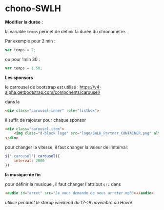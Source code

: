 # chono-SWLH
**Modifier la durée :**

la variable `temps` permet de définir la durée du chronomètre.

Par exemple pour 2 min :
```javascript
var temps = 2;
```
ou pour 1min 30 :
```javascript
var temps = 1.50;
```
**Les sponsors**

le carrousel de bootstrap est utilisé : https://v4-alpha.getbootstrap.com/components/carousel/

dans la 
```html
<div class="carousel-inner" role="listbox">
```
il suffit de rajouter pour chaque sponsor

```html
<div class="carousel-item">
    <img class="d-block logo" src="logo/SWLH_Partner_CONTAINER.png" alt="Second slide">
</div>
```

pour changer la vitesse, il faut changer la valeur de l'interval: 
```javascript 
$('.carousel').carousel({
    interval: 2000
})
```
**la musique de fin**

pour définir la musique , il faut changer l'attribut `src` dans 
```html
<audio id="arret" src="Je_vous_demande_de_vous_arreter.mp3"></audio>
```

_utilisé pendant le starup weekend du 17-19 novembre au Havre_